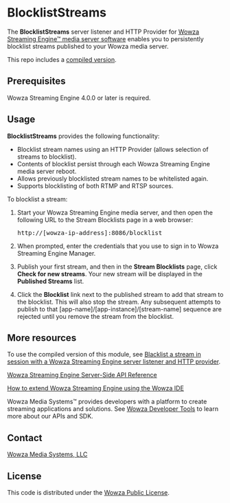 # BlocklistStreams
The **BlocklistStreams** server listener and HTTP Provider for [Wowza Streaming Engine™ media server software](https://www.wowza.com/products/streaming-engine) enables you to persistently blocklist streams published to your Wowza media server.

This repo includes a [compiled version](/lib/wse-plugin-blackliststreams.jar).

## Prerequisites
Wowza Streaming Engine 4.0.0 or later is required.

## Usage
**BlocklistStreams** provides the following functionality:

* Blocklist stream names using an HTTP Provider (allows selection of streams to blocklist).
* Contents of blocklist persist through each Wowza Streaming Engine media server reboot.  
* Allows previously blocklisted stream names to be whitelisted again.
* Supports blocklisting of both RTMP and RTSP sources.

To blocklist a stream:

1. Start your Wowza Streaming Engine media server, and then open the following URL to the Stream Blocklists page in a web browser: <pre>http://[wowza-ip-address]:8086/blocklist</pre>

2. When prompted, enter the credentials that you use to sign in to Wowza Streaming Engine Manager.

3. Publish your first stream, and then in the **Stream Blocklists** page, click **Check for new streams**. Your new stream will be displayed in the **Published Streams** list.

4. Click the **Blocklist** link next to the published stream to add that stream to the blocklist. This will also stop the stream. Any subsequent attempts to publish to that [app-name]/[app-instance]/[stream-name] sequence are rejected until you remove the stream from the blocklist.

## More resources
To use the compiled version of this module, see [Blacklist a stream in session with a Wowza Streaming Engine server listener and HTTP provider](https://www.wowza.com/docs/how-to-blacklist-a-stream-in-session-blackliststreams).

[Wowza Streaming Engine Server-Side API Reference](https://www.wowza.com/resources/serverapi/)

[How to extend Wowza Streaming Engine using the Wowza IDE](https://www.wowza.com/docs/how-to-extend-wowza-streaming-engine-using-the-wowza-ide)

Wowza Media Systems™ provides developers with a platform to create streaming applications and solutions. See [Wowza Developer Tools](https://www.wowza.com/developer) to learn more about our APIs and SDK.

## Contact
[Wowza Media Systems, LLC](https://www.wowza.com/contact)

## License
This code is distributed under the [Wowza Public License](/LICENSE.txt).
